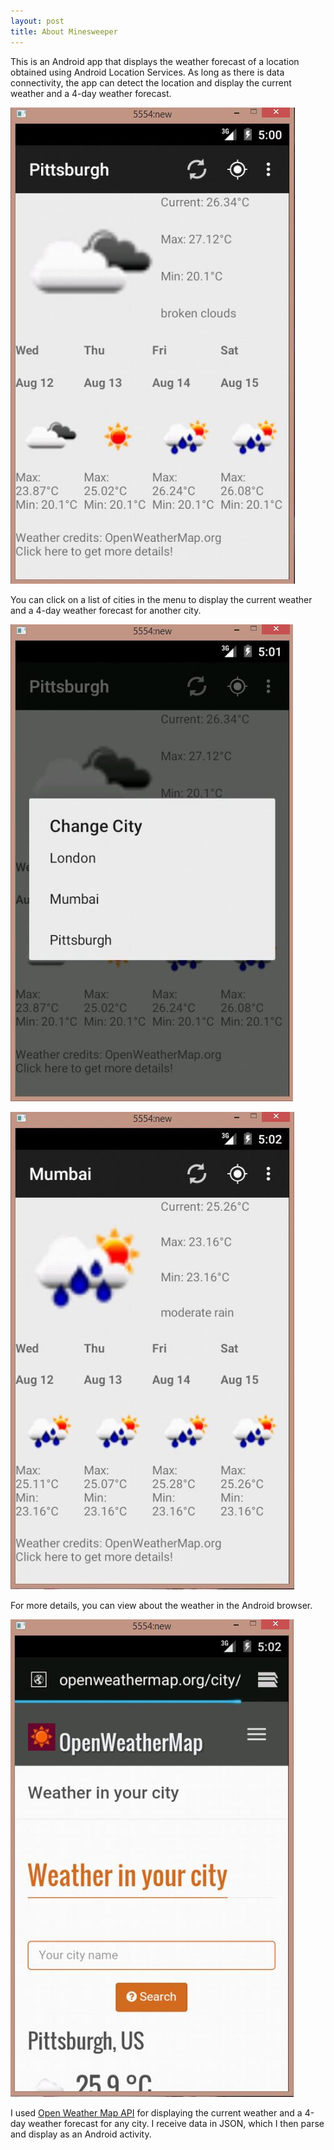 ```yaml
---
layout: post
title: About Minesweeper
---
```


This is an Android app that displays the weather forecast of a location obtained using Android Location Services. As long as there is data connectivity, the app can detect the location and display the current weather and a 4-day weather forecast.

![Weather app screenshot](https://raw.githubusercontent.com/ss37/Weather/gh-pages/public/images/screenshot_1.JPG)

You can click on a list of cities in the menu to display the current weather and a 4-day weather forecast for another city.

![Weather app screenshot](https://raw.githubusercontent.com/ss37/Weather/gh-pages/public/images/screenshot_2.JPG)

![Weather app screenshot](https://raw.githubusercontent.com/ss37/Weather/gh-pages/public/images/screenshot_3.JPG)

For more details, you can view about the weather in the Android browser.

![Weather app screenshot](https://raw.githubusercontent.com/ss37/Weather/gh-pages/public/images/screenshot_4.JPG)

I used [Open Weather Map API](http://openweathermap.org/api) for displaying the current weather and a 4-day weather forecast for any city. I receive data in JSON, which I then parse and display as an Android activity.